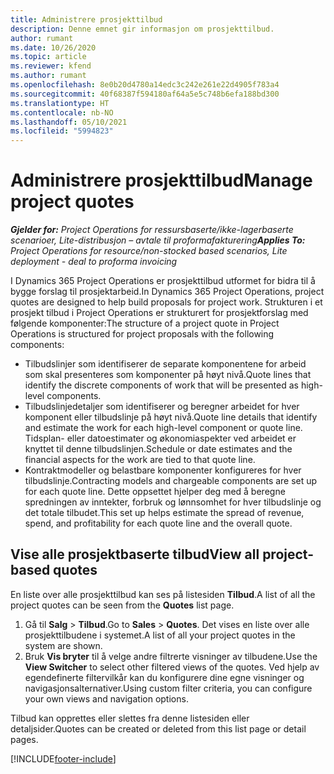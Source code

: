 ```yaml
---
title: Administrere prosjekttilbud
description: Denne emnet gir informasjon om prosjekttilbud.
author: rumant
ms.date: 10/26/2020
ms.topic: article
ms.reviewer: kfend
ms.author: rumant
ms.openlocfilehash: 8e0b20d4780a14edc3c242e261e22d4905f783a4
ms.sourcegitcommit: 40f68387f594180af64a5e5c748b6efa188bd300
ms.translationtype: HT
ms.contentlocale: nb-NO
ms.lasthandoff: 05/10/2021
ms.locfileid: "5994823"
---
```

# <a name="manage-project-quotes"></a><span data-ttu-id="6c45f-103">Administrere prosjekttilbud</span><span class="sxs-lookup"><span data-stu-id="6c45f-103">Manage project quotes</span></span>

<span data-ttu-id="6c45f-104">_**Gjelder for:** Project Operations for ressursbaserte/ikke-lagerbaserte scenarioer, Lite-distribusjon – avtale til proformafakturering_</span><span class="sxs-lookup"><span data-stu-id="6c45f-104">_**Applies To:** Project Operations for resource/non-stocked based scenarios, Lite deployment - deal to proforma invoicing_</span></span>

<span data-ttu-id="6c45f-105">I Dynamics 365 Project Operations er prosjekttilbud utformet for bidra til å bygge forslag til prosjektarbeid.</span><span class="sxs-lookup"><span data-stu-id="6c45f-105">In Dynamics 365 Project Operations, project quotes are designed to help build proposals for project work.</span></span> <span data-ttu-id="6c45f-106">Strukturen i et prosjekt tilbud i Project Operations er strukturert for prosjektforslag med følgende komponenter:</span><span class="sxs-lookup"><span data-stu-id="6c45f-106">The structure of a project quote in Project Operations is structured for project proposals with the following components:</span></span>

  - <span data-ttu-id="6c45f-107">Tilbudslinjer som identifiserer de separate komponentene for arbeid som skal presenteres som komponenter på høyt nivå.</span><span class="sxs-lookup"><span data-stu-id="6c45f-107">Quote lines that identify the discrete components of work that will be presented as high-level components.</span></span>
  - <span data-ttu-id="6c45f-108">Tilbudslinjedetaljer som identifiserer og beregner arbeidet for hver komponent eller tilbudslinje på høyt nivå.</span><span class="sxs-lookup"><span data-stu-id="6c45f-108">Quote line details that identify and estimate the work for each high-level component or quote line.</span></span> <span data-ttu-id="6c45f-109">Tidsplan- eller datoestimater og økonomiaspekter ved arbeidet er knyttet til denne tilbudslinjen.</span><span class="sxs-lookup"><span data-stu-id="6c45f-109">Schedule or date estimates and the financial aspects for the work are tied to that quote line.</span></span>
  - <span data-ttu-id="6c45f-110">Kontraktmodeller og belastbare komponenter konfigureres for hver tilbudslinje.</span><span class="sxs-lookup"><span data-stu-id="6c45f-110">Contracting models and chargeable components are set up for each quote line.</span></span> <span data-ttu-id="6c45f-111">Dette oppsettet hjelper deg med å beregne spredningen av inntekter, forbruk og lønnsomhet for hver tilbudslinje og det totale tilbudet.</span><span class="sxs-lookup"><span data-stu-id="6c45f-111">This set up helps estimate the spread of revenue, spend, and profitability for each quote line and the overall quote.</span></span>

## <a name="view-all-project-based-quotes"></a><span data-ttu-id="6c45f-112">Vise alle prosjektbaserte tilbud</span><span class="sxs-lookup"><span data-stu-id="6c45f-112">View all project-based quotes</span></span>

<span data-ttu-id="6c45f-113">En liste over alle prosjekttilbud kan ses på listesiden **Tilbud**.</span><span class="sxs-lookup"><span data-stu-id="6c45f-113">A list of all the project quotes can be seen from the **Quotes** list page.</span></span> 

1. <span data-ttu-id="6c45f-114">Gå til **Salg** > **Tilbud**.</span><span class="sxs-lookup"><span data-stu-id="6c45f-114">Go to **Sales** > **Quotes**.</span></span> <span data-ttu-id="6c45f-115">Det vises en liste over alle prosjekttilbudene i systemet.</span><span class="sxs-lookup"><span data-stu-id="6c45f-115">A list of all your project quotes in the system are shown.</span></span> 
2. <span data-ttu-id="6c45f-116">Bruk **Vis bryter** til å velge andre filtrerte visninger av tilbudene.</span><span class="sxs-lookup"><span data-stu-id="6c45f-116">Use the **View Switcher** to select other filtered views of the quotes.</span></span> <span data-ttu-id="6c45f-117">Ved hjelp av egendefinerte filtervilkår kan du konfigurere dine egne visninger og navigasjonsalternativer.</span><span class="sxs-lookup"><span data-stu-id="6c45f-117">Using custom filter criteria, you can configure your own views and navigation options.</span></span>

<span data-ttu-id="6c45f-118">Tilbud kan opprettes eller slettes fra denne listesiden eller detaljsider.</span><span class="sxs-lookup"><span data-stu-id="6c45f-118">Quotes can be created or deleted from this list page or detail pages.</span></span>


[!INCLUDE[footer-include](../../includes/footer-banner.md)]